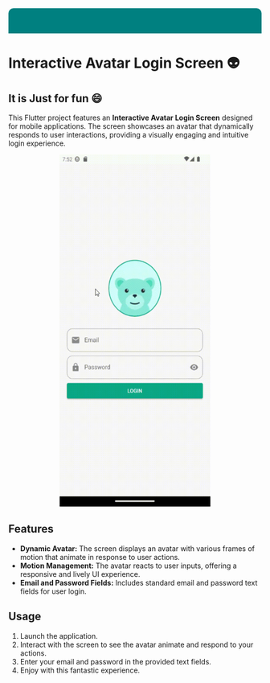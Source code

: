 <!-- GitHub README format -->

<div style="width: 100%; height: 50px; background-color: teal; border-top-left-radius: 10px; border-top-right-radius: 10px;"></div>

# Interactive Avatar Login Screen 👽

## It is Just for fun 😄

This Flutter project features an **Interactive Avatar Login Screen** designed for mobile applications. The screen showcases an avatar that dynamically responds to user interactions, providing a visually engaging and intuitive login experience.

<p align="center">
  <img src="assets/screenshoot/av.gif" width="300"  height="700" alt="Avatar Animation">
</p>


## Features

- **Dynamic Avatar:** The screen displays an avatar with various frames of motion that animate in response to user actions.
- **Motion Management:** The avatar reacts to user inputs, offering a responsive and lively UI experience.
- **Email and Password Fields:** Includes standard email and password text fields for user login.

## Usage

1. Launch the application.
2. Interact with the screen to see the avatar animate and respond to your actions.
3. Enter your email and password in the provided text fields.
4. Enjoy with this fantastic experience.





